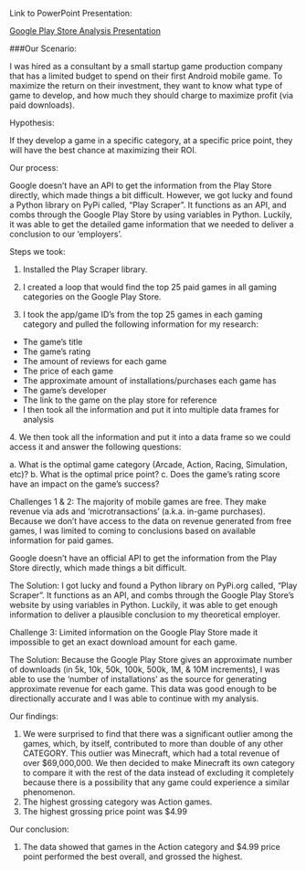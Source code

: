 Link to PowerPoint Presentation:

<a href="https://docs.google.com/presentation/d/1DsUauIwIGu0gwG0U3uTcGyBi1iW1_dQFDqjJTgGixDA/edit?usp=sharing">Google Play Store Analysis Presentation</a>

###Our Scenario:

I was hired as a consultant by a small startup game production company that has a limited budget to spend on their first Android mobile game. To maximize the return on their investment, they want to know what type of game to develop, and how much they should charge to maximize profit (via paid downloads).

Hypothesis:

If they develop a game in a specific category, at a specific price point,  they will have the best chance at maximizing their ROI. 

Our process:

Google doesn’t have an API to get the information from the Play Store directly, which made things a bit difficult. However, we got lucky and found a Python library on PyPi called, “Play Scraper”. It functions as an API, and combs through the Google Play Store by using variables in Python. Luckily, it was able to get the detailed game information that we needed to deliver a conclusion to our ‘employers’.

Steps we took:

1. Installed the Play Scraper library.

2. I created a loop that would find the top 25 paid games in all gaming categories on the Google Play Store.

3. I took the app/game ID’s from the top 25 games in each gaming category and pulled the following information for my research:
<ul>
<li>The game’s title</li>
<li>The game’s rating</li>
<li>The amount of reviews for each game</li>
<li>The price of each game</li>
<li>The approximate amount of installations/purchases each game has</li>
<li>The game’s developer</li>
<li>The link to the game on the play store for reference</li>
<li>I then took all the information and put it into multiple data frames for analysis</li>
</ul>
4.	We then took all the information and put it into a data frame so we could access it and answer the following questions:

a.	What is the optimal game category (Arcade, Action, Racing, Simulation, etc)?
b.	What is the optimal price point?
c.	Does the game’s rating score have an impact on the game’s success?

Challenges 1 & 2:
The majority of mobile  games are free. They make revenue via ads and ‘microtransactions’ (a.k.a. in-game purchases). Because we don’t have access to the data on revenue generated from free games, I was limited to coming to conclusions based on available information for paid games.

Google doesn’t have an official API to get the information from the Play Store directly,  which made things a bit difficult. 

The Solution:
I got lucky and found a Python library on PyPi.org called, “Play Scraper”. It functions as an API, and combs through the Google Play Store’s website by using variables in Python. Luckily, it was able to get enough information to deliver a plausible conclusion to my theoretical employer.

Challenge 3:
Limited information on the Google Play Store made it impossible to get an exact download amount for each game.

The Solution:
Because the Google Play Store gives an approximate number of downloads (in 5k, 10k, 50k, 100k,  500k, 1M, & 10M increments), I was able to use the ‘number of installations’ as the source for generating approximate revenue for each game. This data was good enough to be directionally accurate and I was able to continue with my analysis.


Our findings:

1.	We were surprised to find that there was a significant outlier among the games, which, by itself, contributed to more than double of any other CATEGORY. This outlier was Minecraft, which had a total revenue of over $69,000,000. We then decided to make Minecraft its own category to compare it with the rest of the data instead of excluding it completely because there is a possibility that any game could experience a similar phenomenon.
2.	The highest grossing category was Action games.
3.	The highest grossing price point was $4.99

Our conclusion:

1.	The data showed that games in the Action category and $4.99 price point performed the best overall, and grossed the highest.
